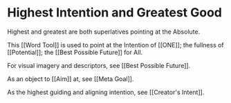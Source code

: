 # Highest Intention and Greatest Good
Highest and greatest are both superlatives pointing at the Absolute. 

This [[Word Tool]] is used to point at the Intention of [[ONE]]; the fullness of [[Potential]]; the [[Best Possible Future]] for All. 

For visual imagery and descriptors, see [[Best Possible Future]]. 

As an object to [[Aim]] at, see [[Meta Goal]]. 

As the highest guiding and aligning intention, see [[Creator's Intent]]. 
